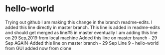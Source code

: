 # hello-world
Trying out github
I am making this change in the branch readme-edits.
I added this line directly in master branch.
This line is added in readme-edits and should get merged as line#5 in master eventually
I am adding this line on 29 Sep,2019 from local machine
Added this line on master branch - 29 Sep
AGAIN-Added this line on master branch - 29 Sep
Line 9 - hello-world from GUI
added now from clone